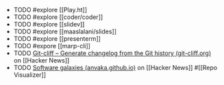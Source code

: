 - TODO #explore [[Play.ht]]
- TODO #explore [[coder/coder]]
- TODO #explore [[slidev]]
- TODO #explore [[maaslalani/slides]]
- TODO #explore [[presenterm]]
- TODO #expore [[marp-cli]]
- TODO [Git-cliff – Generate changelog from the Git history (git-cliff.org)](https://news.ycombinator.com/item?id=40798469) on [[Hacker News]]
- TODO [Software galaxies (anvaka.github.io)](https://news.ycombinator.com/item?id=40817852) on [[Hacker News]] #[[Repo Visualizer]]